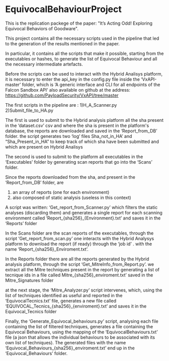 # EquivocalBehaviourProject
This is the replication packege of the paper: "It’s Acting Odd! Exploring Equivocal Behaviors of Goodware".

This project contains all the necessary scripts used in the pipeline that led to the generation of the results mentioned in the paper.

In particular, it contains all the scripts that make it possible, starting from the executables or hashes, to generate the list of Equivocal Behaviour and all the necessary intermediate artefacts.

Before the scripts can be used to interact with the Hybrid Analisys platform, it is necessary to enter the api_key in the config.py file inside the ‘VxAPI-master’ folder, which is ‘A generic interface and CLI for all endpoints of the Falcon Sandbox API’ also available on github at the address:
https://github.com/PayloadSecurity/VxAPI/tree/master

The first scripts in the pipeline are :
1)H_A_Scanner.py
2)Submit_file_to_HA.py

The first is used to submit to the Hybrid analysis platform all the sha present in the ‘dataset.csv’ csv and where the sha is present in the platform's database, the reports are downloaded and saved in the ‘Report_from_DB’ folder. the script generates two ‘log’ files Sha_not_in_HA’ and “Sha_Present_in_HA” to keep track of which sha have been submitted and which are present on Hybrid Analisys

The second is used to submit to the platform all executables in the ‘Executables’ folder by generating scan reports that go into the ‘Scans’ folder.

Since the reports downloaded from the sha, and present in the ‘Report_from_DB’ folder, are 
1) an array of reports (one for each environment) 
2) also composed of static analysis (useless in this context)

A script was written: ‘Get_report_from_Scanner.py’ which filters the static analyses (discarding them) and generates a single report for each scanning environment called ‘Report_{sha256}_{Environment}.txt’ and saves it in the ‘Reports’ folder

In the Scans folder are the scan reports of the executables, through the script ‘Get_report_from_scan.py’ one interacts with the Hybrid Analysys platform to download the report (if ready) through the ‘job id’ . with the name ‘Report_{sha256}_Enviroment.txt’.

In the Reports folder there are all the reports generated by the Hybrid analysis platform, through the script ‘Get_MitreInfo_from_Report.py’. we extract all the Mitre techniques present in the report by generating a list of tecnique ids in a file called Mitre_{sha256}_enviroment.txt’ saved in the Mitre_Signatures folder

at the next stage, the ‘Mitre_Analyzer.py’ script intervenes, which, using the list of techniques identified as useful and reported in the ‘EquivocalTecnics.txt’ file, generates a new file called ‘EQUIVOCAL_Tecnics_{sha256}_{enviroment}.txt’ and saves it in the Equivocal_Tecnics folder

Finally, the ‘Generate_Equivocal_behaviours.py’ script, analysing each file containing the list of filtered techniques, generates a file containing the Equivocal Behaviours, using the mapping of the ‘EquivocalBehaviours.txt’ file (a json that allows the individual behaviours to be associated with its own list of techniques). The generated files with the name ‘Equivocal_Behaviours_{sha256}_enviroment.txt’ end up in the ‘Equivocal_Behaviours’ folder.


